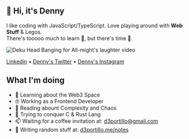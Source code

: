 ## 👋 Hi, it's Denny

I like coding with JavaScript/TypeScript. Love playing around with **Web Stuff** & Legos.<br/>There's tooooo much to learn 🐣, but there's time 🐳.

![Deku Head Banging for All-might's laughter video](https://gist.githubusercontent.com/D3Portillo/0a9e33ddb33eed6c9cf450b2b62e8db8/raw/da350797cebcbdb9c70dc0861ebdfe77e48d57d0/explosion.gif)

<p>
  <a href="https://linkedin.com/in/d3portillo">Linkedin</a>
  •
  <a href="https://twitter.com/d3portillo/">Denny's Twitter</a>
  •
  <a href="https://instagram.com/d3portillo.me/">Denny's Instagram</a>
</p>

## What I'm doing

- 🔭 Learning about the Web3 Space
- 🤓 Working as a Frontend Developer
- 🚀 Reading abount Complexity and Chaos
- 🌱 Trying to conquer C & Rust Lang
- 📫 Waiting for a coffee invitation at: d3portillo@gmail.com
- 📓 Writing random stuff at: [d3portillo.me/notes](https://d3portillo.me/notes)
